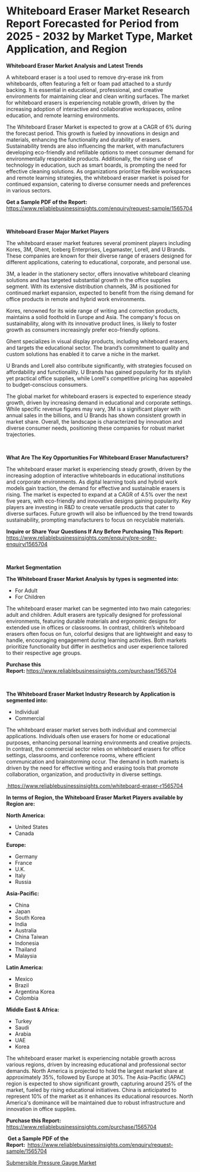 <p><h1>Whiteboard Eraser Market Research Report Forecasted for Period from 2025 -  2032 by Market Type, Market Application, and Region</h1></p><p><strong>Whiteboard Eraser Market Analysis and Latest Trends</strong></p>
<p><p>A whiteboard eraser is a tool used to remove dry-erase ink from whiteboards, often featuring a felt or foam pad attached to a sturdy backing. It is essential in educational, professional, and creative environments for maintaining clear and clean writing surfaces. The market for whiteboard erasers is experiencing notable growth, driven by the increasing adoption of interactive and collaborative workspaces, online education, and remote learning environments.</p><p>The Whiteboard Eraser Market is expected to grow at a CAGR of 6% during the forecast period. This growth is fueled by innovations in design and materials, enhancing the functionality and durability of erasers. Sustainability trends are also influencing the market, with manufacturers developing eco-friendly and refillable options to meet consumer demand for environmentally responsible products. Additionally, the rising use of technology in education, such as smart boards, is prompting the need for effective cleaning solutions. As organizations prioritize flexible workspaces and remote learning strategies, the whiteboard eraser market is poised for continued expansion, catering to diverse consumer needs and preferences in various sectors.</p></p>
<p><strong>Get a Sample PDF of the Report:&nbsp;</strong> <a href="https://www.reliablebusinessinsights.com/enquiry/request-sample/1565704?utm_campaign=2099&utm_medium=2&utm_source=Github&utm_content=ia&utm_term=04042025&utm_id=whiteboard-eraser">https://www.reliablebusinessinsights.com/enquiry/request-sample/1565704</a></p>
<p>&nbsp;</p>
<p><strong>Whiteboard Eraser Major Market Players</strong></p>
<p><p>The whiteboard eraser market features several prominent players including Kores, 3M, Ghent, Iceberg Enterprises, Legamaster, Lorell, and U Brands. These companies are known for their diverse range of erasers designed for different applications, catering to educational, corporate, and personal use.</p><p>3M, a leader in the stationery sector, offers innovative whiteboard cleaning solutions and has targeted substantial growth in the office supplies segment. With its extensive distribution channels, 3M is positioned for continued market expansion, expected to benefit from the rising demand for office products in remote and hybrid work environments.</p><p>Kores, renowned for its wide range of writing and correction products, maintains a solid foothold in Europe and Asia. The company's focus on sustainability, along with its innovative product lines, is likely to foster growth as consumers increasingly prefer eco-friendly options. </p><p>Ghent specializes in visual display products, including whiteboard erasers, and targets the educational sector. The brand’s commitment to quality and custom solutions has enabled it to carve a niche in the market. </p><p>U Brands and Lorell also contribute significantly, with strategies focused on affordability and functionality. U Brands has gained popularity for its stylish yet practical office supplies, while Lorell's competitive pricing has appealed to budget-conscious consumers.</p><p>The global market for whiteboard erasers is expected to experience steady growth, driven by increasing demand in educational and corporate settings. While specific revenue figures may vary, 3M is a significant player with annual sales in the billions, and U Brands has shown consistent growth in market share. Overall, the landscape is characterized by innovation and diverse consumer needs, positioning these companies for robust market trajectories.</p></p>
<p>&nbsp;</p>
<p><strong>What Are The Key Opportunities For Whiteboard Eraser Manufacturers?</strong></p>
<p><p>The whiteboard eraser market is experiencing steady growth, driven by the increasing adoption of interactive whiteboards in educational institutions and corporate environments. As digital learning tools and hybrid work models gain traction, the demand for effective and sustainable erasers is rising. The market is expected to expand at a CAGR of 4.5% over the next five years, with eco-friendly and innovative designs gaining popularity. Key players are investing in R&D to create versatile products that cater to diverse surfaces. Future growth will also be influenced by the trend towards sustainability, prompting manufacturers to focus on recyclable materials.</p></p>
<p><strong>Inquire or Share Your Questions If Any Before Purchasing This Report:</strong> <a href="https://www.reliablebusinessinsights.com/enquiry/pre-order-enquiry/1565704?utm_campaign=2099&utm_medium=2&utm_source=Github&utm_content=ia&utm_term=04042025&utm_id=whiteboard-eraser">https://www.reliablebusinessinsights.com/enquiry/pre-order-enquiry/1565704</a></p>
<p>&nbsp;</p>
<p><strong>Market Segmentation</strong></p>
<p><strong>The Whiteboard Eraser Market Analysis by types is segmented into:</strong></p>
<p><ul><li>For Adult</li><li>For Children</li></ul></p>
<p><p>The whiteboard eraser market can be segmented into two main categories: adult and children. Adult erasers are typically designed for professional environments, featuring durable materials and ergonomic designs for extended use in offices or classrooms. In contrast, children’s whiteboard erasers often focus on fun, colorful designs that are lightweight and easy to handle, encouraging engagement during learning activities. Both markets prioritize functionality but differ in aesthetics and user experience tailored to their respective age groups.</p></p>
<p><strong>Purchase this Report:&nbsp;</strong><a href="https://www.reliablebusinessinsights.com/purchase/1565704?utm_campaign=2099&utm_medium=2&utm_source=Github&utm_content=ia&utm_term=04042025&utm_id=whiteboard-eraser">https://www.reliablebusinessinsights.com/purchase/1565704</a></p>
<p>&nbsp;</p>
<p><strong>The Whiteboard Eraser Market Industry Research by Application is segmented into:</strong></p>
<p><ul><li>Individual</li><li>Commercial</li></ul></p>
<p><p>The whiteboard eraser market serves both individual and commercial applications. Individuals often use erasers for home or educational purposes, enhancing personal learning environments and creative projects. In contrast, the commercial sector relies on whiteboard erasers for office settings, classrooms, and conference rooms, where efficient communication and brainstorming occur. The demand in both markets is driven by the need for effective writing and erasing tools that promote collaboration, organization, and productivity in diverse settings.</p></p>
<p><a href="https://www.reliablebusinessinsights.com/whiteboard-eraser-r1565704?utm_campaign=2099&utm_medium=2&utm_source=Github&utm_content=ia&utm_term=04042025&utm_id=whiteboard-eraser">&nbsp;https://www.reliablebusinessinsights.com/whiteboard-eraser-r1565704</a></p>
<p><strong>In terms of Region, the Whiteboard Eraser Market Players available by Region are:</strong></p>
<p>
    <p> <strong> North America: </strong>
        <ul>
            <li>United States</li>
            <li>Canada</li>
        </ul>
        </p> 
    <p> <strong> Europe: </strong>
        <ul>
            <li>Germany</li>
            <li>France</li>
            <li>U.K.</li>
            <li>Italy</li>
            <li>Russia</li>
        </ul>
        </p> 
    <p> <strong> Asia-Pacific: </strong>
        <ul>
            <li>China</li>
            <li>Japan</li>
            <li>South Korea</li>
            <li>India</li>
            <li>Australia</li>
            <li>China Taiwan</li>
            <li>Indonesia</li>
            <li>Thailand</li>
            <li>Malaysia</li>
        </ul>
        </p> 
    <p> <strong> Latin America: </strong>
        <ul>
            <li>Mexico</li>
            <li>Brazil</li>
            <li>Argentina Korea</li>
            <li>Colombia</li>
        </ul>
        </p> 
    <p> <strong> Middle East & Africa: </strong>
        <ul>
            <li>Turkey</li>
            <li>Saudi</li>
            <li>Arabia</li>
            <li>UAE</li>
            <li>Korea</li>
        </ul>
    </p>
    </p>
<p><p>The whiteboard eraser market is experiencing notable growth across various regions, driven by increasing educational and professional sector demands. North America is projected to hold the largest market share at approximately 35%, followed by Europe at 30%. The Asia-Pacific (APAC) region is expected to show significant growth, capturing around 25% of the market, fueled by rising educational initiatives. China is anticipated to represent 10% of the market as it enhances its educational resources. North America's dominance will be maintained due to robust infrastructure and innovation in office supplies.</p></p>
<p><strong>Purchase this Report: </strong><a href="https://www.reliablebusinessinsights.com/purchase/1565704?utm_campaign=2099&utm_medium=2&utm_source=Github&utm_content=ia&utm_term=04042025&utm_id=whiteboard-eraser">https://www.reliablebusinessinsights.com/purchase/1565704</a></p>
<p>&nbsp;<strong>Get a Sample PDF of the Report:&nbsp;&nbsp;</strong><a href="https://www.reliablebusinessinsights.com/enquiry/request-sample/1565704?utm_campaign=2099&utm_medium=2&utm_source=Github&utm_content=ia&utm_term=04042025&utm_id=whiteboard-eraser">https://www.reliablebusinessinsights.com/enquiry/request-sample/1565704</a></p>
<p><strong></strong></p>
<p><p><a href="https://github.com/NargisHussain432/Market-Research-Report-List-2/blob/main/submersible-pressure-gauge-market.md?utm_campaign=2099&utm_medium=2&utm_source=Github&utm_content=ia&utm_term=04042025&utm_id=whiteboard-eraser">Submersible Pressure Gauge Market</a></p></p>